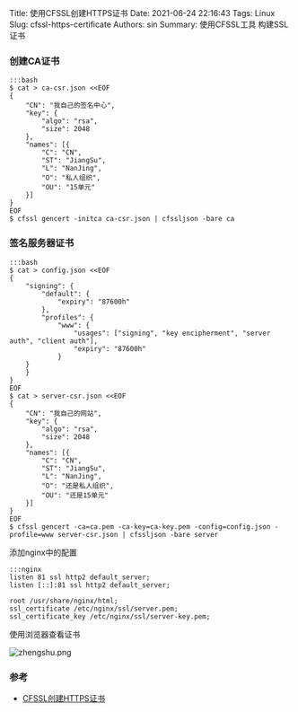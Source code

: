 Title: 使用CFSSL创建HTTPS证书
Date: 2021-06-24 22:16:43
Tags: Linux
Slug: cfssl-https-certificate
Authors: sin
Summary: 使用CFSSL工具 构建SSL证书

### 创建CA证书

    :::bash
    $ cat > ca-csr.json <<EOF
    {
        "CN": "我自己的签名中心",
        "key": {
            "algo": "rsa",
            "size": 2048
        },
        "names": [{
            "C": "CN",
            "ST": "JiangSu",
            "L": "NanJing",
            "O": "私人组织",
            "OU": "15单元"
        }]
    }
    EOF
    $ cfssl gencert -initca ca-csr.json | cfssljson -bare ca

### 签名服务器证书

    :::bash
    $ cat > config.json <<EOF
    {
        "signing": {
            "default": {
                "expiry": "87600h"
            },
            "profiles": {
                "www": {
                    "usages": ["signing", "key encipherment", "server auth", "client auth"],
                    "expiry": "87600h"
                }
        }
        }
    }
    EOF
    $ cat > server-csr.json <<EOF
    {
        "CN": "我自己的网站",
        "key": {
            "algo": "rsa",
            "size": 2048
        },
        "names": [{
            "C": "CN",
            "ST": "JiangSu",
            "L": "NanJing",
            "O": "还是私人组织",
            "OU": "还是15单元"
        }]
    }
    EOF
    $ cfssl gencert -ca=ca.pem -ca-key=ca-key.pem -config=config.json -profile=www server-csr.json | cfssljson -bare server


添加nginx中的配置

    :::nginx
    listen 81 ssl http2 default_server;
    listen [::]:81 ssl http2 default_server;

    root /usr/share/nginx/html;
    ssl_certificate /etc/nginx/ssl/server.pem;
    ssl_certificate_key /etc/nginx/ssl/server-key.pem;


使用浏览器查看证书



![zhengshu.png](https://gitee.com/xuanmingyi/imagebed/raw/master/img/%E8%AF%81%E4%B9%A63.png)



### 参考

- [CFSSL创建HTTPS证书](http://blog.leanote.com/post/criss/CFSSL%E5%88%9B%E5%BB%BAHTTPS%E8%AF%81%E4%B9%A6)